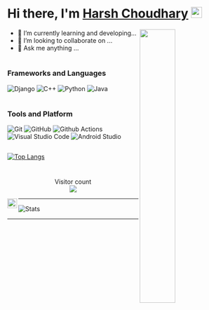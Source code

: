 # Hi there, I'm [Harsh Choudhary](https://github.com/HarshKumarChoudary) <img src="https://github.com/himanshusharma89/himanshusharma89/blob/master/Hi.gif" width="25px">
<img align="right" src="https://github.com/Giphy/GiphyAPI/blob/master/api_giphy_header.gif" width="40%"/>


- 🌱 I’m currently learning and developing... 
- 👯 I’m looking to collaborate on ...
- 💬 Ask me anything ...


#
### Frameworks and Languages
![Django](https://img.shields.io/badge/Django-092E20?style=flat-square&logo=Django&logoColor=white)
![C++](https://img.shields.io/badge/C++-649ad2?style=flat-square&logo=c%2B%2B&logoColor=white)
![Python](https://img.shields.io/badge/Python-3776AB?style=flat-square&logo=Python&logoColor=white)
![Java](https://img.shields.io/badge/Java-ea2d2f?style=flat-square&logo=java&logoColor=ffffff) 
#
### Tools and Platform
![Git](https://img.shields.io/badge/Git-F05032?style=flat-square&logo=Git&logoColor=white)
![GitHub](https://img.shields.io/badge/GitHub-181717?style=flat-square&logo=github)
![Github Actions](https://img.shields.io/badge/Github_Actions-2088FF?style=flat-square&logo=Github-Actions&logoColor=ffffff)
![Visual Studio Code](https://img.shields.io/badge/Visual_Studio_Code-007ACC?style=flat-square&logo=Visual-Studio-Code&logoColor=white)
![Android Studio](https://img.shields.io/badge/Android_Studio-3DDC84?style=flat-square&logo=Android-Studio&logoColor=ffffff)

##

[![Top Langs](https://github-readme-stats.vercel.app/api/top-langs/?username=HarshKumarChoudary&layout=compact)](https://github.com//HarshKumarChoudary/github-readme-stats)

#
<p align="center"> 
  Visitor count<br>
  <img src="https://profile-counter.glitch.me//HarshKumarChoudary/count.svg" />
</p>

[<img align="left" alt="Harsh | LinkedIn" width="22px" src="https://cdn.jsdelivr.net/npm/simple-icons@v3/icons/linkedin.svg" />][linkedin]

<hr>

![Stats](https://github-readme-stats.vercel.app/api?username=HarshKumarChoudary&show_icons=true&hide_border=true)

---
[linkedin]:https://www.linkedin.com/in/harsh-kumar-choudhary-64228118b/











































<!---
HarshKumarChoudary/HarshKumarChoudary is a ✨ special ✨ repository because its `README.md` (this file) appears on your GitHub profile.
You can click the Preview link to take a looat your changes.
--->
